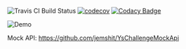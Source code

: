![Travis CI Build Status](https://travis-ci.org/jemshit/Challenge.svg?branch=master)
[![codecov](https://codecov.io/gh/jemshit/Challenge/branch/master/graph/badge.svg)](https://codecov.io/gh/jemshit/Challenge)
[![Codacy Badge](https://api.codacy.com/project/badge/Grade/5e51e0ee9a704e80ab3b1561f609eb01)](https://www.codacy.com/app/jemshit/Challenge?utm_source=github.com&amp;utm_medium=referral&amp;utm_content=jemshit/Challenge&amp;utm_campaign=Badge_Grade)


![Demo](https://raw.githubusercontent.com/jemshit/Challenge/master/files/screen_video.gif)

Mock API: https://github.com/jemshit/YsChallengeMockApi